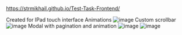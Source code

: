 https://strmikhail.github.io/Test-Task-Frontend/

Created for IPad touch interface
Animations
![image](https://user-images.githubusercontent.com/65078710/172832000-89dd8ce6-9111-4884-8b96-5d4097af591d.png)
Custom scrollbar
![image](https://user-images.githubusercontent.com/65078710/172832098-1389698e-7907-4d25-9b69-568c3b6915e1.png)
Modal with pagination and animation
![image](https://user-images.githubusercontent.com/65078710/172832187-ccb6171d-0bbc-4905-b001-6f0ff26da2d7.png)
![image](https://user-images.githubusercontent.com/65078710/172832223-f5cc7a54-b943-419f-9ff3-5261dd9876d9.png)
